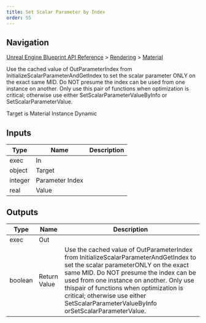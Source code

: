 ```yaml
---
title: Set Scalar Parameter by Index
order: 55
---
```

## Navigation

[Unreal Engine Blueprint API Reference](https://dev.epicgames.com/documentation/en-us/unreal-engine/BlueprintAPI) > [Rendering](https://dev.epicgames.com/documentation/en-us/unreal-engine/BlueprintAPI/Rendering) > [Material](https://dev.epicgames.com/documentation/en-us/unreal-engine/BlueprintAPI/Rendering/Material)

Use the cached value of OutParameterIndex from InitializeScalarParameterAndGetIndex to set the scalar parameter
ONLY on the exact same MID. Do NOT presume the index can be used from one instance on another. Only use this
pair of functions when optimization is critical; otherwise use either SetScalarParameterValueByInfo or
SetScalarParameterValue.

Target is Material Instance Dynamic

## Inputs

| Type | Name | Description |
| --- | --- | --- |
| exec | In |  |
| object | Target |  |
| integer | Parameter Index |  |
| real | Value |  |

## Outputs

| Type | Name | Description |
| --- | --- | --- |
| exec | Out |  |
| boolean | Return Value | Use the cached value of OutParameterIndex from InitializeScalarParameterAndGetIndex to set the scalar parameterONLY on the exact same MID. Do NOT presume the index can be used from one instance on another. Only use thispair of functions when optimization is critical; otherwise use either SetScalarParameterValueByInfo orSetScalarParameterValue. |
